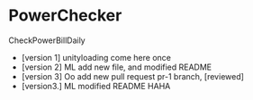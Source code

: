 # PowerChecker
CheckPowerBillDaily

- [version 1] unityloading come here once
- [version 2] ML add new file, and modified README
- [version 3] Oo add new pull request pr-1 branch, [reviewed]
- [version3.] ML modified README HAHA
